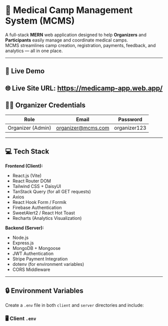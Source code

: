 # 🏥 Medical Camp Management System (MCMS)

A full-stack **MERN** web application designed to help **Organizers** and **Participants** easily manage and coordinate medical camps.  
MCMS streamlines camp creation, registration, payments, feedback, and analytics — all in one place.

---

## 🚀 Live Demo  
🌐 **Live Site URL:** https://medicamp-app.web.app/
---

## 👩‍⚕️ Organizer Credentials  

| Role | Email | Password |
|------|--------|----------|
| Organizer (Admin) | organizer@mcms.com | organizer123 |

---

## 💻 Tech Stack  

**Frontend (Client):**
- React.js (Vite)
- React Router DOM
- Tailwind CSS + DaisyUI
- TanStack Query (for all GET requests)
- Axios
- React Hook Form / Formik
- Firebase Authentication
- SweetAlert2 / React Hot Toast
- Recharts (Analytics Visualization)

**Backend (Server):**
- Node.js
- Express.js
- MongoDB + Mongoose
- JWT Authentication
- Stripe Payment Integration
- dotenv (for environment variables)
- CORS Middleware

---

## 🔒 Environment Variables

Create a `.env` file in both `client` and `server` directories and include:

### 🖥️ Client `.env`

